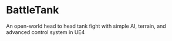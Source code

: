 # BattleTank
An open-world head to head tank fight with simple AI, terrain, and advanced control system in UE4
